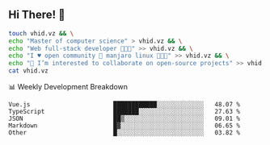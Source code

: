 ## Hi There! 👋

```sh
touch vhid.vz && \
echo "Master of computer science" > vhid.vz && \
echo "Web full-stack developer 🙈🙉🙊" >> vhid.vz && \
echo "I ♥️ open community 🎯 manjaro linux 🎉🐍🥳" >> vhid.vz && \
echo "👯 I’m interested to collaborate on open-source projects" >> vhid.vz && \
cat vhid.vz
```
:bar_chart: Weekly Development Breakdown

<!--START_SECTION:waka-->

```text
Vue.js                       ████████████░░░░░░░░░░░░░   48.07 %
TypeScript                   ███████░░░░░░░░░░░░░░░░░░   27.63 %
JSON                         ██▒░░░░░░░░░░░░░░░░░░░░░░   09.01 %
Markdown                     █▓░░░░░░░░░░░░░░░░░░░░░░░   06.65 %
Other                        █░░░░░░░░░░░░░░░░░░░░░░░░   03.82 %
```

<!--END_SECTION:waka-->
